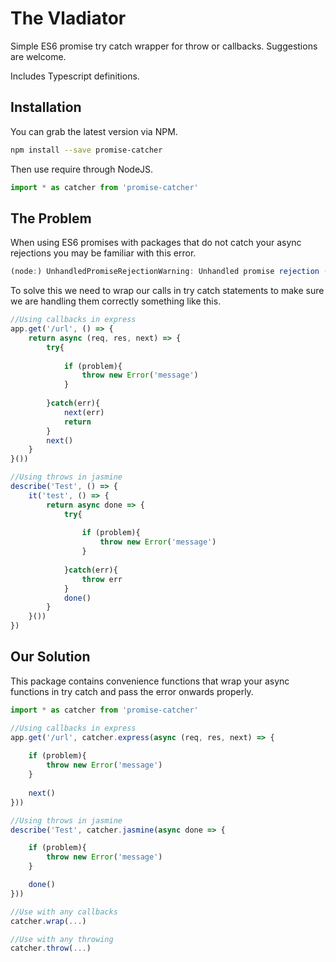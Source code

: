 # The Vladiator

Simple ES6 promise try catch wrapper for throw or callbacks. Suggestions are welcome.

Includes Typescript definitions.

## Installation

You can grab the latest version via NPM.

```bash
npm install --save promise-catcher
```

Then use require through NodeJS.

```javascript
import * as catcher from 'promise-catcher'
```

## The Problem

When using ES6 promises with packages that do not catch your async rejections you may be familiar with this error.

```javascript
(node:) UnhandledPromiseRejectionWarning: Unhandled promise rejection (rejection id:): RequestError:
```

To solve this we need to wrap our calls in try catch statements to make sure we are handling them correctly something like this.

```javascript
//Using callbacks in express
app.get('/url', () => {
	return async (req, res, next) => {
		try{
			
			if (problem){
				throw new Error('message')
			}
			
		}catch(err){
			next(err)
			return
		}
		next()
	}
}())

//Using throws in jasmine
describe('Test', () => {
	it('test', () => {
		return async done => {
			try{
				
				if (problem){
					throw new Error('message')
				}
				
			}catch(err){
				throw err
			}
			done()
		}
	}())
})
```

## Our Solution

This package contains convenience functions that wrap your async functions in try catch and pass the error onwards properly.

```javascript
import * as catcher from 'promise-catcher'

//Using callbacks in express
app.get('/url', catcher.express(async (req, res, next) => {
	
	if (problem){
		throw new Error('message')
	}
	
	next()
}))

//Using throws in jasmine
describe('Test', catcher.jasmine(async done => {

	if (problem){
		throw new Error('message')
	}

	done()
}))

//Use with any callbacks
catcher.wrap(...)

//Use with any throwing
catcher.throw(...)
```